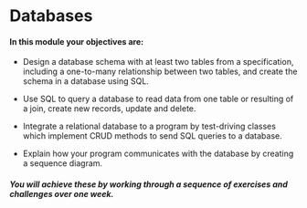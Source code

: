 # Databases

#### In this module your objectives are:

 - Design a database schema with at least two tables from a specification, including a one-to-many relationship between two    tables, and create the schema in a database using SQL.

 - Use SQL to query a database to read data from one table or resulting of a join, create new records, update and delete.

 - Integrate a relational database to a program by test-driving classes which implement CRUD methods to send SQL queries to a database.

 - Explain how your program communicates with the database by creating a sequence diagram.


##### You will achieve these by working through a sequence of exercises and challenges over one week.
